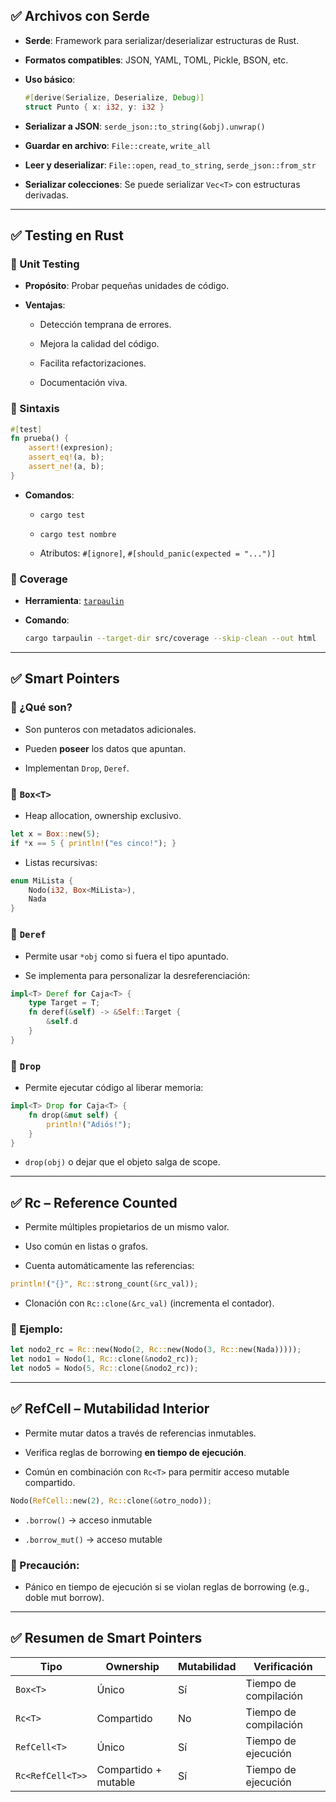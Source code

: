 
## ✅ **Archivos con Serde**

- **Serde**: Framework para serializar/deserializar estructuras de Rust.
    
- **Formatos compatibles**: JSON, YAML, TOML, Pickle, BSON, etc.
    
- **Uso básico**:
    
    ```rust
    #[derive(Serialize, Deserialize, Debug)]
    struct Punto { x: i32, y: i32 }
    ```
    
- **Serializar a JSON**: `serde_json::to_string(&obj).unwrap()`
    
- **Guardar en archivo**: `File::create`, `write_all`
    
- **Leer y deserializar**: `File::open`, `read_to_string`, `serde_json::from_str`
    
- **Serializar colecciones**: Se puede serializar `Vec<T>` con estructuras derivadas.
    

---

## ✅ **Testing en Rust**

### 📌 Unit Testing

- **Propósito**: Probar pequeñas unidades de código.
    
- **Ventajas**:
    
    - Detección temprana de errores.
        
    - Mejora la calidad del código.
        
    - Facilita refactorizaciones.
        
    - Documentación viva.
        

### 📌 Sintaxis

```rust
#[test]
fn prueba() {
    assert!(expresion);
    assert_eq!(a, b);
    assert_ne!(a, b);
}
```

- **Comandos**:
    
    - `cargo test`
        
    - `cargo test nombre`
        
    - Atributos: `#[ignore]`, `#[should_panic(expected = "...")]`
        

### 📌 Coverage

- **Herramienta**: [`tarpaulin`](https://crates.io/crates/cargo-tarpaulin)
    
- **Comando**:
    
    ```bash
    cargo tarpaulin --target-dir src/coverage --skip-clean --out html
    ```
    

---

## ✅ **Smart Pointers**

### 📌 ¿Qué son?

- Son punteros con metadatos adicionales.
    
- Pueden **poseer** los datos que apuntan.
    
- Implementan `Drop`, `Deref`.
    

### 📌 `Box<T>`

- Heap allocation, ownership exclusivo.
    

```rust
let x = Box::new(5);
if *x == 5 { println!("es cinco!"); }
```

- Listas recursivas:
    

```rust
enum MiLista {
    Nodo(i32, Box<MiLista>),
    Nada
}
```

### 📌 `Deref`

- Permite usar `*obj` como si fuera el tipo apuntado.
    
- Se implementa para personalizar la desreferenciación:
    

```rust
impl<T> Deref for Caja<T> {
    type Target = T;
    fn deref(&self) -> &Self::Target {
        &self.d
    }
}
```

### 📌 `Drop`

- Permite ejecutar código al liberar memoria:
    

```rust
impl<T> Drop for Caja<T> {
    fn drop(&mut self) {
        println!("Adiós!");
    }
}
```

- `drop(obj)` o dejar que el objeto salga de scope.
    

---

## ✅ **Rc – Reference Counted**

- Permite múltiples propietarios de un mismo valor.
    
- Uso común en listas o grafos.
    
- Cuenta automáticamente las referencias:
    

```rust
println!("{}", Rc::strong_count(&rc_val));
```

- Clonación con `Rc::clone(&rc_val)` (incrementa el contador).
    

### 📌 Ejemplo:

```rust
let nodo2_rc = Rc::new(Nodo(2, Rc::new(Nodo(3, Rc::new(Nada)))));
let nodo1 = Nodo(1, Rc::clone(&nodo2_rc));
let nodo5 = Nodo(5, Rc::clone(&nodo2_rc));
```

---

## ✅ **RefCell – Mutabilidad Interior**

- Permite mutar datos a través de referencias inmutables.
    
- Verifica reglas de borrowing **en tiempo de ejecución**.
    
- Común en combinación con `Rc<T>` para permitir acceso mutable compartido.
    

```rust
Nodo(RefCell::new(2), Rc::clone(&otro_nodo));
```

- `.borrow()` → acceso inmutable
    
- `.borrow_mut()` → acceso mutable
    

### 📌 Precaución:

- Pánico en tiempo de ejecución si se violan reglas de borrowing (e.g., doble mut borrow).
    

---

## ✅ **Resumen de Smart Pointers**

|Tipo|Ownership|Mutabilidad|Verificación|
|---|---|---|---|
|`Box<T>`|Único|Sí|Tiempo de compilación|
|`Rc<T>`|Compartido|No|Tiempo de compilación|
|`RefCell<T>`|Único|Sí|Tiempo de ejecución|
|`Rc<RefCell<T>>`|Compartido + mutable|Sí|Tiempo de ejecución|
